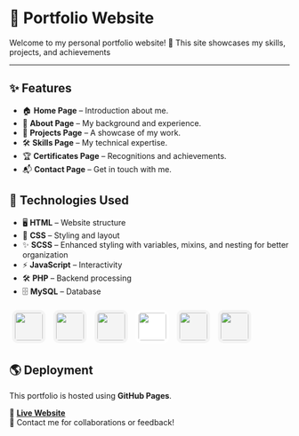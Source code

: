 # 🌟 Portfolio Website

Welcome to my personal portfolio website! 🚀 This site showcases my skills, projects, and achievements

---

## ✨ Features

- 🏠 **Home Page** – Introduction about me.
- 📖 **About Page** – My background and experience.
- 💼 **Projects Page** – A showcase of my work.
- 🛠 **Skills Page** – My technical expertise.
- 🏆 **Certificates Page** – Recognitions and achievements.
- 📬 **Contact Page** – Get in touch with me.



## 🚀 Technologies Used

- 🖥 **HTML** – Website structure
- 🎨 **CSS** – Styling and layout
- ✨ **SCSS** – Enhanced styling with variables, mixins, and nesting for better organization
- ⚡ **JavaScript** – Interactivity
- 🛠 **PHP** – Backend processing
- 🗄 **MySQL** – Database
<p align="left">
   <img src="https://cdn.jsdelivr.net/gh/devicons/devicon/icons/html5/html5-original.svg" height="50" width="50" style="border-radius:10px; padding:5px; margin:5px; background:#f4f4f4"/>
  <img src="https://cdn.jsdelivr.net/gh/devicons/devicon/icons/css3/css3-original.svg" height="50" width="50" style="border-radius:10px; padding:5px; margin:5px; background:#f4f4f4"/>
  <img src="https://cdn.jsdelivr.net/gh/devicons/devicon/icons/sass/sass-original.svg" height="50" width="50" style="border-radius:10px; padding:5px; margin:5px; background:#f4f4f4"/>
  <img src="https://commons.wikimedia.org/wiki/Special:FilePath/Unofficial_JavaScript_logo_2.svg" height="50" width="50" style="border-radius:10px; padding:5px; margin:5px; background:#ffffff"/>
   <img src="https://cdn.jsdelivr.net/gh/devicons/devicon/icons/php/php-original.svg" height="50" width="50" style="border-radius:10px; padding:5px; margin:5px; background:#f4f4f4"/>
    <img src="https://cdn.jsdelivr.net/gh/devicons/devicon/icons/mysql/mysql-original.svg" height="50" width="50" style="border-radius:10px; padding:5px; margin:5px; background:#f4f4f4"/>
</p>




## 🌎 Deployment

This portfolio is hosted using **GitHub Pages**.

🔗 [**Live Website**](https://kawyawarnasuriya.github.io/portfolio/)  
📩 Contact me for collaborations or feedback!



